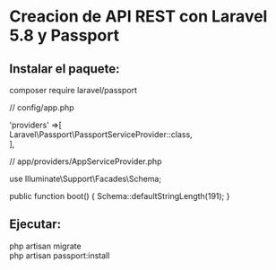 # Creacion de API REST con Laravel 5.8 y Passport

## Instalar el paquete: 

composer require laravel/passport

// config/app.php

'providers' =>[<br>
    Laravel\Passport\PassportServiceProvider::class,<br>
 ],
 
 // app/providers/AppServiceProvider.php
 
 use Illuminate\Support\Facades\Schema;
 
 public function boot() { 
    Schema::defaultStringLength(191); 
 }

## Ejecutar:
php artisan migrate<br>
php artisan passport:install
